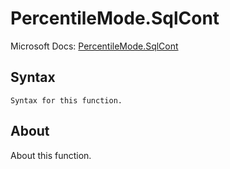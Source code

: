 ---
---

# PercentileMode.SqlCont

Microsoft Docs: [PercentileMode.SqlCont](https://docs.microsoft.com/en-us/powerquery-m/percentilemode-sqlcont)

## Syntax

```powerquery-m
Syntax for this function.
```

## About

About this function.

